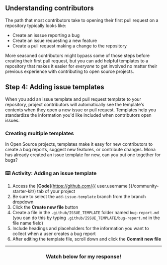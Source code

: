 ## Understanding contributors

The path that most contributors take to opening their first pull request on a repository typically looks like:

- Create an isssue reporting a bug
- Create an issue requesting a new feature
- Create a pull request making a change to the repository

More seasoned contributors might bypass some of those steps before creating their first pull request, but you can add helpful templates to a repository that makes it easier for _everyone_ to get involved no matter their previous experience with contributing to open source projects. 

## Step 4: Adding issue templates

When you add an issue template and pull request template to your repository, project contributors will automatically see the template's contents when they open a new issue or pull request. Templates help you standardize the information you'd like included when contributors open issues.

### Creating multiple templates

In Open Source projects, templates make it easy for new contributors to create a bug reports, suggest new features, or contribute changes. Mona has already created an issue template for new, can you put one together for bugs?

### :keyboard: Activity: Adding an issue template

1. Access the [**Code**](https://github.com/{{ user.username }}/community-starter-kit/) tab of your project
1. Be sure to select the `add-issue-template` branch from the branch dropdown
1. Click the **Create new file** button
1. Create a file in the `.github/ISSUE_TEMPLATE` folder named `bug-report.md` (you can do this by typing `.github/ISSUE_TEMPLATE/bug-report.md` in the file name field)
1. Include headings and placeholders for the information you want to collect when a user creates a bug report
1. After editing the template file, scroll down and click the **Commit new file**

<hr>
<h3 align="center">Watch below for my response!</h3>
